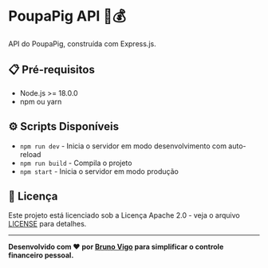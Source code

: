 # PoupaPig API 🐷💰
API do PoupaPig, construída com Express.js.

## 📋 Pré-requisitos

- Node.js >= 18.0.0
- npm ou yarn

## ⚙️ Scripts Disponíveis

- `npm run dev` - Inicia o servidor em modo desenvolvimento com auto-reload
- `npm run build` - Compila o projeto
- `npm start` - Inicia o servidor em modo produção

## 📝 Licença

Este projeto está licenciado sob a Licença Apache 2.0 - veja o arquivo [LICENSE](LICENSE) para detalhes.

---

**Desenvolvido com ❤️ por [Bruno Vigo](https://www.linkedin.com/in/bruno-vigo-506026206/) para simplificar o controle financeiro pessoal.** 